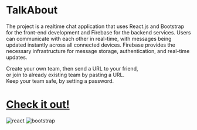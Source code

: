 # TalkAbout

The project is a realtime chat application that uses React.js and Bootstrap for the front-end development and Firebase for the backend services. Users can communicate with each other in real-time, with messages being updated instantly across all connected devices. Firebase provides the necessary infrastructure for message storage, authentication, and real-time updates.

Create your own team, then send a URL to your friend,  
or join to already existing team by pasting a URL.  
Keep your team safe, by setting a password.

# [Check it out!](https://talkabout.netlify.app/)

![react](https://img.icons8.com/office/30/000000/react.png)
![bootstrap](https://img.icons8.com/external-tal-revivo-color-tal-revivo/30/000000/external-bootstrap-a-free-and-open-source-css-framework-logo-color-tal-revivo.png)
